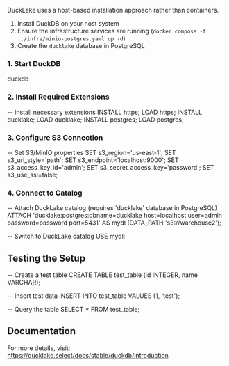 DuckLake uses a host-based installation approach rather than containers.

1. Install DuckDB on your host system
2. Ensure the infrastructure services are running (`docker compose -f ../infra/minio-postgres.yaml up -d`)
3. Create the `ducklake` database in PostgreSQL

### 1. Start DuckDB
duckdb

### 2. Install Required Extensions
-- Install necessary extensions
    INSTALL https;
    LOAD https;
    INSTALL ducklake;
    LOAD ducklake;
    INSTALL postgres;
    LOAD postgres;

### 3. Configure S3 Connection
-- Set S3/MinIO properties
    SET s3_region='us-east-1';
    SET s3_url_style='path';
    SET s3_endpoint='localhost:9000';
    SET s3_access_key_id='admin';
    SET s3_secret_access_key='password';
    SET s3_use_ssl=false;

### 4. Connect to Catalog
-- Attach DuckLake catalog (requires 'ducklake' database in PostgreSQL)
    ATTACH 'ducklake:postgres:dbname=ducklake host=localhost user=admin password=password port=5431' AS mydl (DATA_PATH 's3://warehouse2');

-- Switch to DuckLake catalog
USE mydl;

## Testing the Setup
-- Create a test table
CREATE TABLE test_table (id INTEGER, name VARCHAR);

-- Insert test data
INSERT INTO test_table VALUES (1, 'test');

-- Query the table
SELECT * FROM test_table;

## Documentation
For more details, visit: https://ducklake.select/docs/stable/duckdb/introduction
    
